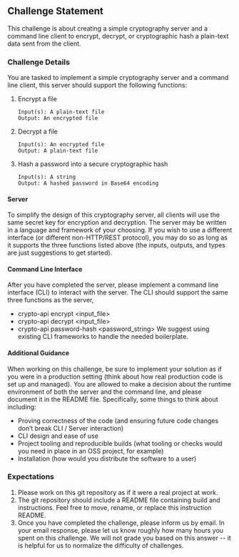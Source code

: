 # 
## Challenge Statement

This challenge is about creating a simple cryptography server and a command line client to encrypt, decrypt, or cryptographic hash a plain-text data sent from the client.

### Challenge Details
You are tasked to implement a simple cryptography server and a command line client, this server should support the following functions:

1. Encrypt a file
    ```
    Input(s): A plain-text file
    Output: An encrypted file
    ```
1. Decrypt a file
    ```
    Input(s): An encrypted file
    Output: A plain-text file
    ```
1. Hash a password into a secure cryptographic hash
    ```
    Input(s): A string 
    Output: A hashed password in Base64 encoding
    ```

#### Server

To simplify the design of this cryptography server, all clients will use the same secret key for encryption and decryption. 
The server may be written in a language and framework of your choosing.
If you wish to use a different interface (or different non-HTTP/REST protocol), you may do so as long as it supports the three functions listed above (the inputs, outputs, and types are just suggestions to get started).

#### Command Line Interface

After you have completed the server, please implement a command line interface (CLI) to interact with the server.
The CLI should support the same three functions as the server,
- crypto-api encrypt <input_file>
- crypto-api decrypt <input_file>
- crypto-api password-hash <password_string>
We suggest using existing CLI frameworks to handle the needed boilerplate.

#### Additional Guidance

When working on this challenge, be sure to implement your solution as if you were in a production setting (think about how real production code is set up and managed). 
You are allowed to make a decision about the runtime environment of both the server and the command line, and please document it in the README file. 
Specifically, some things to think about including:

- Proving correctness of the code (and ensuring future code changes don’t break CLI / Server interaction)
- CLI design and ease of use
- Project tooling and reproducible builds (what tooling or checks would you need in place in an OSS project, for example)
- Installation (how would you distribute the software to a user)

### Expectations

1. Please work on this git repository as if it were a real project at work.
1. The git repository should include a README file containing build and instructions. 
Feel free to move, rename, or replace this instruction README.
1. Once you have completed the challenge, please inform us by email.
In your email response, please let us know roughly how many hours you spent on this challenge.
We will not grade you based on this answer -- it is helpful for us to normalize the difficulty of challenges.
